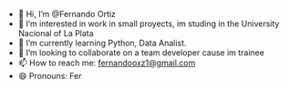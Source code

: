 - 👋 Hi, I’m @Fernando Ortiz
- 👀 I’m interested in work in small proyects, im studing in the University Nacional of La Plata
- 🌱 I’m currently learning Python, Data Analist.
- 💞️ I’m looking to collaborate on a team developer cause im trainee
- 📫 How to reach me: fernandooxz1@gmail.com
- 😄 Pronouns: Fer
